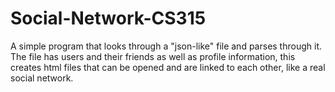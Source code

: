 # Social-Network-CS315

A simple program that looks through a "json-like" file and parses through it. The file has users and their friends as well as profile information, this creates html files that can be opened and are linked to each other, like a real social network.   
